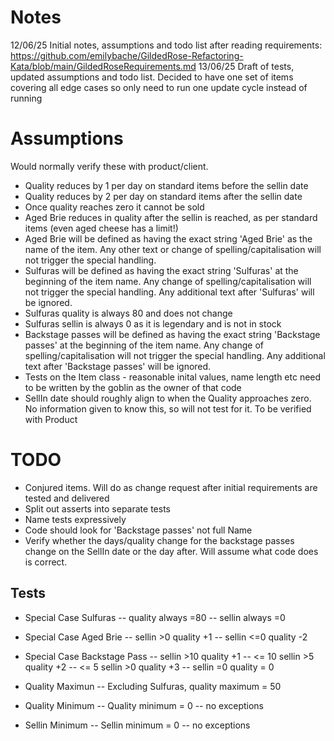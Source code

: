 # Notes

12/06/25 Initial notes, assumptions and todo list after reading requirements: https://github.com/emilybache/GildedRose-Refactoring-Kata/blob/main/GildedRoseRequirements.md
13/06/25 Draft of tests, updated assumptions and todo list. Decided to have one set of items covering all edge cases so only need to run one update cycle instead of running 

# Assumptions 
Would normally verify these with product/client.

- Quality reduces by 1 per day on standard items before the sellin date
- Quality reduces by 2 per day on standard items after the sellin date
- Once quality reaches zero it cannot be sold
- Aged Brie reduces in quality after the sellin is reached, as per standard items (even aged cheese has a limit!)
- Aged Brie will be defined as having the exact string 'Aged Brie' as the name of the item. Any other text or change of spelling/capitalisation will not trigger the special handling.
- Sulfuras will be defined as having the exact string 'Sulfuras' at the beginning of the item name. Any change of spelling/capitalisation will not trigger the special handling. Any additional text after 'Sulfuras' will be ignored. 
- Sulfuras quality is always 80 and does not change
- Sulfuras sellin is always 0 as it is legendary and is not in stock
- Backstage passes will be defined as having the exact string 'Backstage passes'  at the beginning of the item name. Any change of spelling/capitalisation will not trigger the special handling. Any additional text after 'Backstage passes' will be ignored. 
- Tests on the Item class - reasonable inital values, name length etc need to be written by the goblin as the owner of that code
- SellIn date should roughly align to when the Quality approaches zero. No information given to know this, so will not test for it. To be verified with Product


# TODO

- Conjured items. Will do as change request after initial requirements are tested and delivered
- Split out asserts into separate tests
- Name tests expressively
- Code should look for 'Backstage passes' not full Name
- Verify whether the days/quality change for the backstage passes change on the SellIn date or the day after. Will assume what code does is correct.

## Tests

- Special Case Sulfuras
-- quality always =80
-- sellin always =0

- Special Case Aged Brie
-- sellin >0  quality +1
-- sellin <=0 quality -2

- Special Case Backstage Pass
-- sellin >10  quality +1
-- <= 10  sellin >5  quality +2
-- <= 5 sellin >0 quality +3
-- sellin =0 quality = 0

- Quality Maximun
-- Excluding Sulfuras, quality maximum = 50

- Quality Minimum
-- Quality minimum = 0
-- no exceptions

- Sellin Minimum
-- Sellin minimum = 0
-- no exceptions







